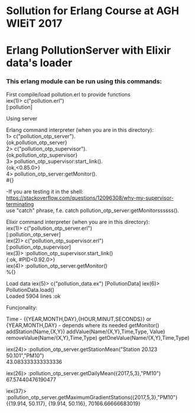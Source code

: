 # Sollution for Erlang Course at AGH WIEiT 2017
# Erlang PollutionServer with Elixir data's loader

### This erlang module can be run using this commands:

First compile/load pollution.erl to provide functions  
iex(1)> c("pollution.erl")  
[:pollution]  

Using server

Erlang command interpreter (when you are in this directory):  
1> c("pollution_otp_server").  
{ok,pollution_otp_server}  
2> c("pollution_otp_supervisor").  
{ok,pollution_otp_supervisor}  
3> pollution_otp_supervisor:start_link().  
{ok,<0.85.0>}  
4> pollution_otp_server:getMonitor().  
#{}  

-If you are testing it in the shell:  
https://stackoverflow.com/questions/12096308/why-my-supervisor-terminating  
use "catch" phrase, f.e. catch pollution_otp_server:getMonitorssssss().  

Elixir command interpreter (when you are in this directory):  
iex(1)> c("pollution_otp_server.erl")  
[:pollution_otp_server]  
iex(2)> c("pollution_otp_supervisor.erl")  
[:pollution_otp_supervisor]  
iex(3)> :pollution_otp_supervisor.start_link()  
{:ok, #PID<0.92.0>}  
iex(4)> :pollution_otp_server.getMonitor()  
%{}


Load data
iex(5)> c("pollution_data.ex")
[PollutionData]
iex(6)> PollutionData.load()              
Loaded 5904 lines
:ok

Funcjonality:
 
Time - {{YEAR,MONTH,DAY},{HOUR,MINUT,SECONDS}} or {YEAR,MONTH,DAY} - depends where its needed
getMonitor()
addStation(Name,{X,Y})
addValue(Name/{X,Y},Time,Type, Value)
removeValue(Name/{X,Y},Time,Type)
getOneValue(Name/{X,Y},Time,Type)

iex(24)> :pollution_otp_server.getStationMean("Station 20.123 50.101","PM10")   
43.083333333333336

iex(26)> :pollution_otp_server.getDailyMean({2017,5,3},"PM10")       
67.57440476190477

iex(37)> :pollution_otp_server.getMaximumGradientStations({2017,5,3},"PM10")
{{19.914, 50.117}, {19.914, 50.116}, 70166.66666683019}


